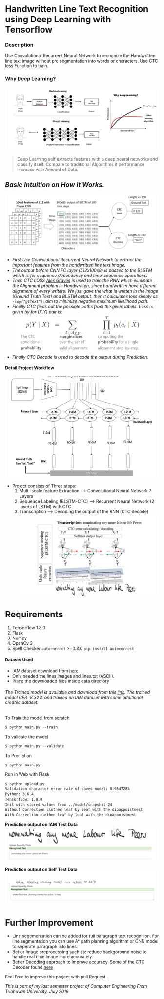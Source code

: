 # Handwritten Line Text Recognition using Deep Learning with Tensorflow
### Description
Use Convolutional Recurrent Neural Network to recognize the Handwritten line text image without pre segmentation into words or characters. Use CTC loss Function to train.

### Why Deep Learning?
![Why Deep Learning](images/WhyDeepLearning.png?raw=true "Why Deep Learning")
> Deep Learning self extracts features with a deep neural networks and classify itself. Compare to traditional Algorithms it performance increase with Amount of Data.

## <i> Basic Intuition on How it Works.
![Step_wise_detail](images/Step_wise_detail_of_workflow.png?raw=true "Step_Wise Detail")
* First Use Convolutional Recurrent Neural Network to extract the important features from the handwritten line text Image.
* The output before CNN FC layer (512x100x8) is passed to the BLSTM which is for sequence dependency and time-sequence operations.
* Then CTC LOSS [Alex Graves](https://www.cs.toronto.edu/~graves/icml_2006.pdf) is used to train the RNN which eliminate the Alignment problem in Handwritten, since handwritten have different alignment of every writers. We just gave the what is written in the image (Ground Truth Text) and BLSTM output, then it calculates loss simply as `-log("gtText")`; aim to minimize negative maximum likelihood path.
* Finally CTC finds out the possible paths from the given labels. Loss is given by for (X,Y) pair is: ![Ctc_Loss](images/CtcLossFormula.png?raw=true "CTC loss for the (X,Y) pair")
* Finally CTC Decode is used to decode the output during Prediction.
</i>


#### Detail Project Workflow
![Architecture of Model](images/ArchitectureDetails.png?raw=true "Model Architecture")

* Project consists of Three steps:
  1. Multi-scale feature Extraction --> Convolutional Neural Network 7 Layers
  2. Sequence Labeling (BLSTM-CTC)  --> Recurrent Neural Network (2 layers of LSTM) with CTC 
  3. Transcription --> Decoding the output of the RNN (CTC decode)
![DetailModelArchitecture](images/DetailModelArchitecture.png?raw=true "DetailModelArchitecture")

# Requirements
1. Tensorflow 1.8.0
2. Flask
3. Numpy
4. OpenCv 3
5. Spell Checker `autocorrect` >=0.3.0 ``pip install autocorrect``

#### Dataset Used
* IAM dataset download from [here](http://www.fki.inf.unibe.ch/databases/iam-handwriting-database)
* Only needed the lines images and lines.txt (ASCII).
* Place the downloaded files inside data directory  

###### The Trained model is available and download from this [link](https://drive.google.com/file/d/10HHNZPqPQZCQCLrKGQOq5E7zFW5wGcA4/view?usp=sharing). The trained model CER=8.32% and trained on IAM dataset with some additional created dataset.


To Train the model from scratch
```markdown
$ python main.py --train

```
To validate the model
```markdown
$ python main.py --validate
```
To Prediction
```markdown
$ python main.py
```

Run in Web with Flask
```markdown
$ python upload.py
Validation character error rate of saved model: 8.654728%
Python: 3.6.4 
Tensorflow: 1.8.0
Init with stored values from ../model/snapshot-24
Without Correction clothed leaf by leaf with the dioappoistmest
With Correction clothed leaf by leaf with the dioappoistmest
```
**Prediction output on IAM Test Data**
![PredictionOutput](images/IAM_dataset_Prediction_Output.png?raw=true "Prediction Output On Iam Dataset")

**Prediction output on Self Test Data**
![PredictionOutput](images/PredictionOutput.png?raw=true "Prediction Output on Self Data")

# Further Improvement
* Line segementation can be added for full paragraph text recognition. For line segmentation you can use A* path planning algorithm or CNN model to seperate paragraph into lines.
* Better Image preprocessing such as: reduce backgoround noise to handle real time image more accurately.
* Better Decoding approach to improve accuracy. Some of the CTC Decoder found [here](https://github.com/githubharald/CTCDecoder)  

Feel Free to improve this project with pull Request.

*This is part of my last semester project of Computer Engineering From Tribhuvan University. July 2019*
